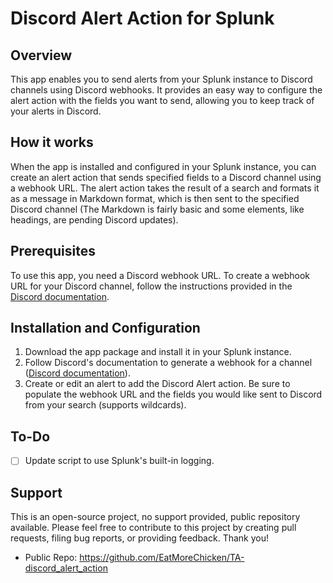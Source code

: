 # Discord Alert Action for Splunk

## Overview
This app enables you to send alerts from your Splunk instance to Discord channels using Discord webhooks. It provides an easy way to configure the alert action with the fields you want to send, allowing you to keep track of your alerts in Discord.

## How it works
When the app is installed and configured in your Splunk instance, you can create an alert action that sends specified fields to a Discord channel using a webhook URL. The alert action takes the result of a search and formats it as a message in Markdown format, which is then sent to the specified Discord channel (The Markdown is fairly basic and some elements, like headings, are pending Discord updates).

## Prerequisites
To use this app, you need a Discord webhook URL. To create a webhook URL for your Discord channel, follow the instructions provided in the [Discord documentation](https://support.discord.com/hc/en-us/articles/228383668-Intro-to-Webhooks).

## Installation and Configuration
1. Download the app package and install it in your Splunk instance.
2. Follow Discord's documentation to generate a webhook for a channel ([Discord documentation](https://support.discord.com/hc/en-us/articles/228383668-Intro-to-Webhooks)).
3. Create or edit an alert to add the Discord Alert action. Be sure to populate the webhook URL and the fields you would like sent to Discord from your search (supports wildcards).

## To-Do
- [ ] Update script to use Splunk's built-in logging.

## Support
This is an open-source project, no support provided, public repository available. Please feel free to contribute to this project by creating pull requests, filing bug reports, or providing feedback. Thank you!
- Public Repo: https://github.com/EatMoreChicken/TA-discord_alert_action
